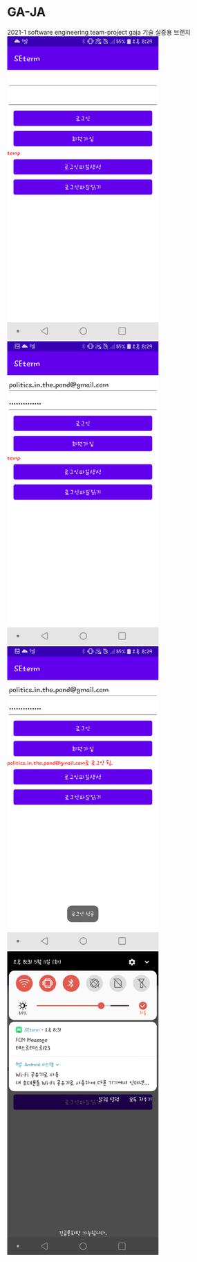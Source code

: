 # GA-JA
2021-1 software engineering team-project gaja
기술 실증용 브랜치
<img src="https://github.com/catsaveearth/GA-JA/blob/jeongyeon_validation/Screenshot_20210511-202938.png" width="350">
<img src="https://github.com/catsaveearth/GA-JA/blob/jeongyeon_validation/Screenshot_20210511-202951.png" width="350">
<img src="https://github.com/catsaveearth/GA-JA/blob/jeongyeon_validation/Screenshot_20210511-203000.png" width="350">
<img src="https://github.com/catsaveearth/GA-JA/blob/jeongyeon_validation/Screenshot_20210511-203120.png" width="350">
